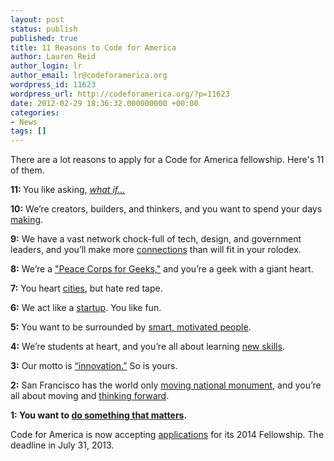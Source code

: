 ```yaml
---
layout: post
status: publish
published: true
title: 11 Reasons to Code for America
author: Lauren Reid
author_login: lr
author_email: lr@codeforamerica.org
wordpress_id: 11623
wordpress_url: http://codeforamerica.org/?p=11623
date: 2012-02-29 18:36:32.000000000 +00:00
categories:
- News
tags: []
---
```

There are a lot reasons to apply for a Code for America fellowship. Here's 11 of them.

<strong>11: </strong>You like asking, <em><a href="http://vimeo.com/13377489" target="_blank">what if...</a></em>

<strong>10:</strong> We’re creators, builders, and thinkers, and you want to spend your days <a href="http://codeforamerica.org/apps" target="_blank">making</a>.

<strong>9:</strong> We have a vast network chock-full of tech, design, and government leaders, and
you’ll make more <a href="http://codeforamerica.org/who-we-are/" target="_blank">connections</a> than will fit in your rolodex.

<strong>8:</strong> We’re a <a href="http://www.pbs.org/newshour/rundown/2013/05/a-high-tech-solution-for-a-neighborhood-problem.html" target="_blank">"Peace Corps for Geeks,"</a> and you’re a geek with a giant heart.

<strong>7:</strong> You heart <a href="http://codeforamerica.org/cities/" target="_blank">cities</a>, but hate red tape.

<strong>6:</strong> We act like a <a href="http://codeforamerica.org/about/" target="_blank">startup</a>. You like fun.

<strong>5:</strong> You want to be surrounded by <a href="http://codeforamerica.org/fellows/" target="_blank">smart, motivated people</a>.

<strong>4:</strong> We’re students at heart, and you’re all about learning <a href="http://codeforamerica.org/2012/05/17/opening-our-skillshares/" target="_blank">new skills</a>.

<strong>3:</strong> Our motto is <a href="http://codeforamerica.org/2011/12/19/code-for-america-an-elegant-solution-for-government-it-problems/" target="_blank">“innovation.”</a> So is yours.

<strong>2:</strong> San Francisco has the world only <a href="http://en.wikipedia.org/wiki/San_Francisco_cable_car_system" target="_blank">moving national monument</a>, and you’re
all about moving and <a href="http://codeforamerica.org/blog/" target="_blank">thinking forward</a>.

<strong>1: You want to <a href="http://codeforamerica.org/fellows/apply/" target="_blank">do something that matters</a>.</strong>

Code for America is now accepting <a href="http://codeforamerica.org/fellows/apply" target="_blank">applications</a> for its 2014 Fellowship. The deadline in July 31, 2013.
